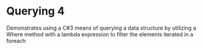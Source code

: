 ﻿# Querying 4

Demonstrates using a C#3 means of querying a data structure by utilizing a Where method with a lambda expression to filter the elements iterated in a foreach 